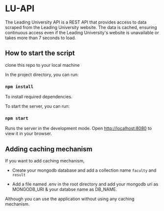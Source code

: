 # LU-API

The Leading University API is a REST API that provides access to data scraped from the Leading University website. The data is cached, ensuring continuous access even if the Leading University's website is unavailable or takes more than 7 seconds to load.

## How to start the script

clone this repo to your local machine

In the project directory, you can run:

### `npm install`

To install required dependencies.

To start the server, you can run:

### `npm start`

Runs the server in the development mode.
Open [http://localhost:8080](http://localhost:8080) to view it in your browser.

## Adding caching mechanism

If you want to add caching mechanism,

-   Create your mongodb database and add a collection name `faculty` and `result`

-   Add a file named .env in the root directory and add your mongodb uri as MONGODB_URI & your databse name as DB_NAME.

Although you can use the application without using any caching mechanism.
